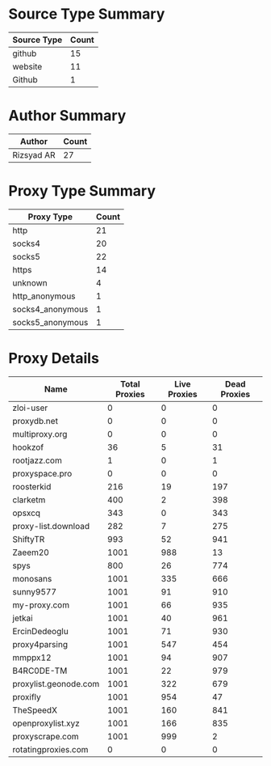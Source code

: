 # Source Type Summary

| Source Type | Count |
|-------------|-------|
| github | 15 |
| website | 11 |
| Github | 1 |


# Author Summary

| Author | Count |
|--------|-------|
| Rizsyad AR | 27 |


# Proxy Type Summary

| Proxy Type | Count |
|------------|-------|
| http | 21 |
| socks4 | 20 |
| socks5 | 22 |
| https | 14 |
| unknown | 4 |
| http_anonymous | 1 |
| socks4_anonymous | 1 |
| socks5_anonymous | 1 |


# Proxy Details

| Name | Total Proxies | Live Proxies | Dead Proxies |
|------|---------------|--------------|---------------|
| zloi-user | 0 | 0 | 0 |
| proxydb.net | 0 | 0 | 0 |
| multiproxy.org | 0 | 0 | 0 |
| hookzof | 36 | 5 | 31 |
| rootjazz.com | 1 | 0 | 1 |
| proxyspace.pro | 0 | 0 | 0 |
| roosterkid | 216 | 19 | 197 |
| clarketm | 400 | 2 | 398 |
| opsxcq | 343 | 0 | 343 |
| proxy-list.download | 282 | 7 | 275 |
| ShiftyTR | 993 | 52 | 941 |
| Zaeem20 | 1001 | 988 | 13 |
| spys | 800 | 26 | 774 |
| monosans | 1001 | 335 | 666 |
| sunny9577 | 1001 | 91 | 910 |
| my-proxy.com | 1001 | 66 | 935 |
| jetkai | 1001 | 40 | 961 |
| ErcinDedeoglu | 1001 | 71 | 930 |
| proxy4parsing | 1001 | 547 | 454 |
| mmppx12 | 1001 | 94 | 907 |
| B4RC0DE-TM | 1001 | 22 | 979 |
| proxylist.geonode.com | 1001 | 322 | 679 |
| proxifly | 1001 | 954 | 47 |
| TheSpeedX | 1001 | 160 | 841 |
| openproxylist.xyz | 1001 | 166 | 835 |
| proxyscrape.com | 1001 | 999 | 2 |
| rotatingproxies.com | 0 | 0 | 0 |
